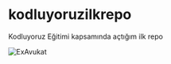 # kodluyoruzilkrepo
Kodluyoruz Eğitimi kapsamında açtığım ilk repo

![ExAvukat](https://encrypted-tbn0.gstatic.com/images?q=tbn:ANd9GcQoI-t22fEiHFuqmb8_kTqSu8lSb-Dm1PZut9aJbhT7WA&s)